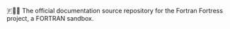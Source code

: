 🇫🏰️📖️ The official documentation source repository for the Fortran Fortress project, a FORTRAN sandbox.
